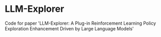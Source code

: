 # LLM-Explorer
Code for paper 'LLM-Explorer: A Plug-in Reinforcement Learning Policy Exploration Enhancement Driven by Large Language Models'
